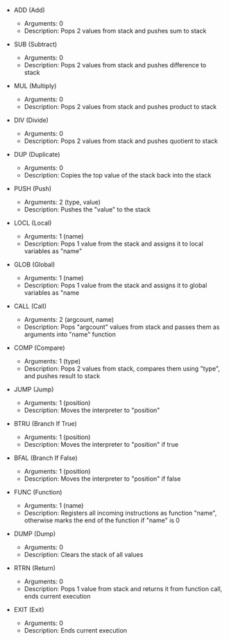 * ADD (Add)
    - Arguments: 0
    - Description: Pops 2 values from stack and pushes sum to stack

* SUB (Subtract)
    - Arguments: 0
    - Description: Pops 2 values from stack and pushes difference to stack

* MUL (Multiply)
    - Arguments: 0
    - Description: Pops 2 values from stack and pushes product to stack

* DIV (Divide)
    - Arguments: 0
    - Description: Pops 2 values from stack and pushes quotient to stack

* DUP (Duplicate)
    - Arguments: 0
    - Description: Copies the top value of the stack back into the stack

* PUSH (Push)
    - Arguments: 2 (type, value)
    - Description: Pushes the "value" to the stack

* LOCL (Local)
    - Arguments: 1 (name)
    - Description: Pops 1 value from the stack and assigns it to local variables as "name"

* GLOB (Global)
    - Arguments: 1 (name)
    - Description: Pops 1 value from the stack and assigns it to global variables as "name

* CALL (Call)
    - Arguments: 2 (argcount, name)
    - Description: Pops "argcount" values from stack and passes them as arguments into "name" function

* COMP (Compare)
    - Arguments: 1 (type)
    - Description: Pops 2 values from stack, compares them using "type", and pushes result to stack

* JUMP (Jump)
    - Arguments: 1 (position)
    - Description: Moves the interpreter to "position" 

* BTRU (Branch If True)
    - Arguments: 1 (position)
    - Description: Moves the interpreter to "position" if true

* BFAL (Branch If False)
    - Arguments: 1 (position)
    - Description: Moves the interpreter to "position" if false

* FUNC (Function)
    - Arguments: 1 (name)
    - Description: Registers all incoming instructions as function "name", otherwise marks the end of the function if "name" is 0

* DUMP (Dump)
    - Arguments: 0
    - Description: Clears the stack of all values

* RTRN (Return)
    - Arguments: 0
    - Description: Pops 1 value from stack and returns it from function call, ends current execution

* EXIT (Exit)
    - Arguments: 0
    - Description: Ends current execution